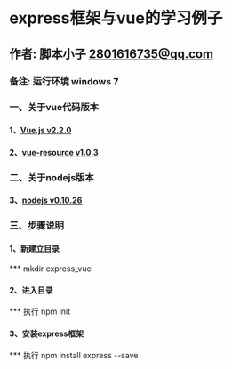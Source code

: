 # express框架与vue的学习例子
## 作者: 脚本小子 2801616735@qq.com
### 备注: 运行环境 windows 7
### 一、关于vue代码版本
#### 1、[Vue.js v2.2.0](https://unpkg.com/vue/dist/vue.js)
#### 2、[vue-resource v1.0.3](https://cdn.jsdelivr.net/vue.resource/1.2.1/vue-resource.min.js)
### 二、关于nodejs版本
#### 3、[nodejs v0.10.26](http://nodejs.cn/download/)
### 三、步骤说明
#### 1、新建立目录
*** mkdir express_vue
#### 2、进入目录
*** 执行 npm init
#### 3、安装express框架
*** 执行 npm install express --save


